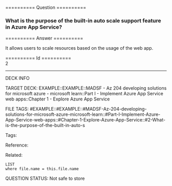 ========== Question ==========  

### What is the purpose of the built-in auto scale support feature in Azure App Service?  

========== Answer ==========  

It allows users to scale resources based on the usage of the web app.

========== Id ==========  
2

---

DECK INFO

TARGET DECK: EXAMPLE::EXAMPLE::MADSF - Az 204 developing solutions for microsoft azure - microsoft learn::Part I - Implement Azure App Service web apps::Chapter 1 - Explore Azure App Service

FILE TAGS: #EXAMPLE::#EXAMPLE::#MADSF-Az-204-developing-solutions-for-microsoft-azure-microsoft-learn::#Part-I-Implement-Azure-App-Service-web-apps::#Chapter-1-Explore-Azure-App-Service::#2-What-is-the-purpose-of-the-built-in-auto-s

Tags:

Reference:

Related:

```dataview
LIST
where file.name = this.file.name
```

QUESTION STATUS: Not safe to store
